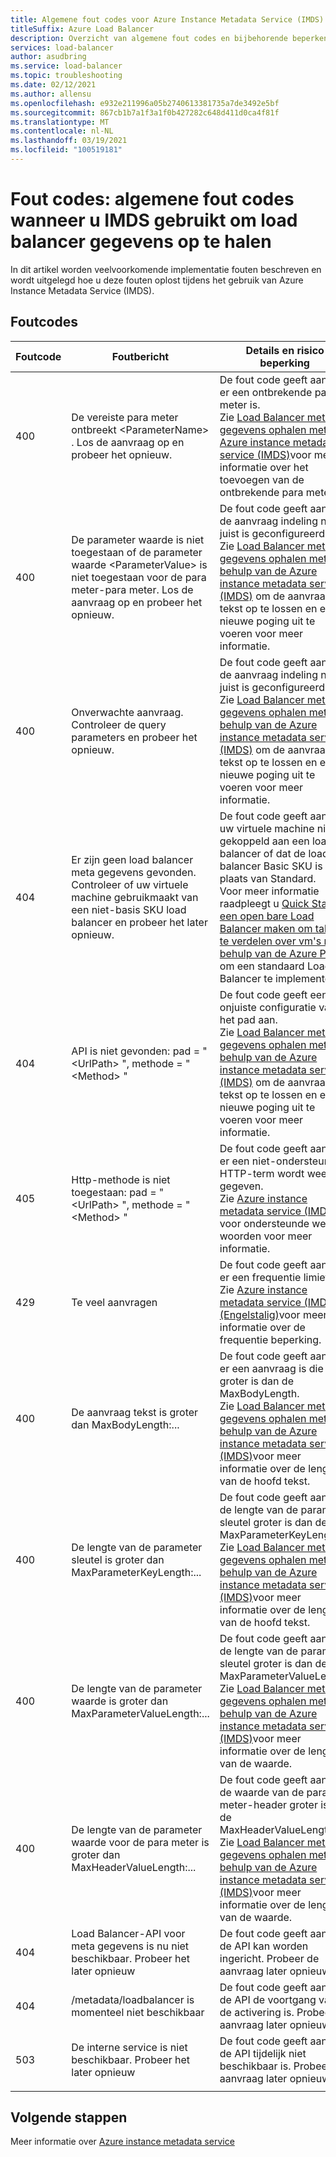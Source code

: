 ```yaml
---
title: Algemene fout codes voor Azure Instance Metadata Service (IMDS)
titleSuffix: Azure Load Balancer
description: Overzicht van algemene fout codes en bijbehorende beperkende methoden voor Azure Instance Metadata Service (IMDS)
services: load-balancer
author: asudbring
ms.service: load-balancer
ms.topic: troubleshooting
ms.date: 02/12/2021
ms.author: allensu
ms.openlocfilehash: e932e211996a05b2740613381735a7de3492e5bf
ms.sourcegitcommit: 867cb1b7a1f3a1f0b427282c648d411d0ca4f81f
ms.translationtype: MT
ms.contentlocale: nl-NL
ms.lasthandoff: 03/19/2021
ms.locfileid: "100519181"
---
```

# <a name="error-codes-common-error-codes-when-using-imds-to-retrieve-load-balancer-information"></a>Fout codes: algemene fout codes wanneer u IMDS gebruikt om load balancer gegevens op te halen

In dit artikel worden veelvoorkomende implementatie fouten beschreven en wordt uitgelegd hoe u deze fouten oplost tijdens het gebruik van Azure Instance Metadata Service (IMDS).

## <a name="error-codes"></a>Foutcodes

| Foutcode | Foutbericht | Details en risico beperking |
| --- | ---------- | ----------------- |
| 400 | De vereiste para meter ontbreekt \<ParameterName> . Los de aanvraag op en probeer het opnieuw. | De fout code geeft aan dat er een ontbrekende para meter is. </br> Zie [Load Balancer meta gegevens ophalen met de Azure instance metadata service (IMDS)](howto-load-balancer-imds.md#sample-request-and-response)voor meer informatie over het toevoegen van de ontbrekende para meter.
| 400 | De parameter waarde is niet toegestaan of de parameter waarde \<ParameterValue> is niet toegestaan voor de para meter-para meter. Los de aanvraag op en probeer het opnieuw. | De fout code geeft aan dat de aanvraag indeling niet juist is geconfigureerd. </br> Zie [Load Balancer meta gegevens ophalen met behulp van de Azure instance metadata service (IMDS)](howto-load-balancer-imds.md#sample-request-and-response) om de aanvraag tekst op te lossen en een nieuwe poging uit te voeren voor meer informatie. |
| 400 | Onverwachte aanvraag. Controleer de query parameters en probeer het opnieuw. | De fout code geeft aan dat de aanvraag indeling niet juist is geconfigureerd. </br> Zie [Load Balancer meta gegevens ophalen met behulp van de Azure instance metadata service (IMDS)](howto-load-balancer-imds.md#sample-request-and-response) om de aanvraag tekst op te lossen en een nieuwe poging uit te voeren voor meer informatie. |
| 404 | Er zijn geen load balancer meta gegevens gevonden. Controleer of uw virtuele machine gebruikmaakt van een niet-basis SKU load balancer en probeer het later opnieuw. | De fout code geeft aan dat uw virtuele machine niet is gekoppeld aan een load balancer of dat de load balancer Basic SKU is in plaats van Standard. </br> Voor meer informatie raadpleegt u [Quick Start: een open bare Load Balancer maken om taken te verdelen over vm's met behulp van de Azure Portal](quickstart-load-balancer-standard-public-portal.md?tabs=option-1-create-load-balancer-standard) om een standaard Load Balancer te implementeren.|
| 404 | API is niet gevonden: pad = " \<UrlPath> ", methode = " \<Method> " | De fout code geeft een onjuiste configuratie van het pad aan. </br> Zie [Load Balancer meta gegevens ophalen met behulp van de Azure instance metadata service (IMDS)](howto-load-balancer-imds.md#sample-request-and-response) om de aanvraag tekst op te lossen en een nieuwe poging uit te voeren voor meer informatie.|
| 405 | Http-methode is niet toegestaan: pad = " \<UrlPath> ", methode = " \<Method> " | De fout code geeft aan dat er een niet-ondersteunde HTTP-term wordt weer gegeven. </br> Zie [Azure instance metadata service (IMDS)](../virtual-machines/windows/instance-metadata-service.md?tabs=windows#http-verbs) voor ondersteunde werk woorden voor meer informatie. |
| 429 | Te veel aanvragen | De fout code geeft aan dat er een frequentie limiet is. </br> Zie [Azure instance metadata service (IMDS) (Engelstalig)](../virtual-machines/windows/instance-metadata-service.md?tabs=windows#rate-limiting)voor meer informatie over de frequentie beperking.|
| 400 | De aanvraag tekst is groter dan MaxBodyLength:... | De fout code geeft aan dat er een aanvraag is die groter is dan de MaxBodyLength. </br> Zie [Load Balancer meta gegevens ophalen met behulp van de Azure instance metadata service (IMDS)](howto-load-balancer-imds.md#sample-request-and-response)voor meer informatie over de lengte van de hoofd tekst.|
| 400 | De lengte van de parameter sleutel is groter dan MaxParameterKeyLength:... | De fout code geeft aan dat de lengte van de parameter sleutel groter is dan de MaxParameterKeyLength. </br> Zie [Load Balancer meta gegevens ophalen met behulp van de Azure instance metadata service (IMDS)](howto-load-balancer-imds.md#sample-request-and-response)voor meer informatie over de lengte van de hoofd tekst. |
| 400 | De lengte van de parameter waarde is groter dan MaxParameterValueLength:... | De fout code geeft aan dat de lengte van de parameter sleutel groter is dan de MaxParameterValueLength. </br> Zie [Load Balancer meta gegevens ophalen met behulp van de Azure instance metadata service (IMDS)](howto-load-balancer-imds.md#sample-request-and-response)voor meer informatie over de lengte van de waarde.|
| 400 | De lengte van de parameter waarde voor de para meter is groter dan MaxHeaderValueLength:... | De fout code geeft aan dat de waarde van de para meter-header groter is dan de MaxHeaderValueLength. </br> Zie [Load Balancer meta gegevens ophalen met behulp van de Azure instance metadata service (IMDS)](howto-load-balancer-imds.md#sample-request-and-response)voor meer informatie over de lengte van de waarde.|
| 404 | Load Balancer-API voor meta gegevens is nu niet beschikbaar. Probeer het later opnieuw | De fout code geeft aan dat de API kan worden ingericht. Probeer de aanvraag later opnieuw. |
| 404 | /metadata/loadbalancer is momenteel niet beschikbaar | De fout code geeft aan dat de API de voortgang van de activering is. Probeer de aanvraag later opnieuw. |
| 503 | De interne service is niet beschikbaar. Probeer het later opnieuw  | De fout code geeft aan dat de API tijdelijk niet beschikbaar is. Probeer de aanvraag later opnieuw. |
|  |  |

## <a name="next-steps"></a>Volgende stappen

Meer informatie over [Azure instance metadata service](../virtual-machines/windows/instance-metadata-service.md)

